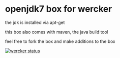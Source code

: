 # openjdk7 box for wercker

the jdk is installed via apt-get

this box also comes with maven, the java build tool

feel free to fork the box and make additions to the box

[![wercker status](https://app.wercker.com/status/d45807d2932fdb994a17137ce26e64b0/m "wercker status")](https://app.wercker.com/project/bykey/d45807d2932fdb994a17137ce26e64b0)

